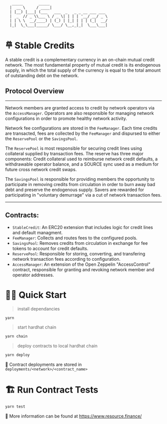 ```
   _____       _____
  |  __ \     / ____|
  | |__) |___| (___   ___  _   _ _ __ ___ ___
  |  _  // _ \\___ \ / _ \| | | | '__/ __/ _ \
  | | \ \  __/____) | (_) | |_| | | | (_|  __/
  |_|  \_\___|_____/ \___/ \__,_|_|  \___\___|
```

# 𐄷 Stable Credits

A stable credit is a complementary currency in an on-chain mutual credit network. The most fundamental property of mutual credit is its endogenous supply, in which the total supply of the currency is equal to the total amount of outstanding debt on the network.

## Protocol Overview

---

Network members are granted access to credit by network operators via the `AccessManager`. Operators are also responsible for managing network configurations in order to promote healthy network activity.

Network fee configurations are stored in the `FeeManager`. Each time credits are transacted, fees are collected by the `FeeManager` and dispursed to either the `ReservePool` or the `SavingsPool`.

The `ReservePool` is most responsible for securing credit lines using collateral supplied by transaction fees. The reserve has three major components: Credit collateral used to reimburse network credit defaults, a withdrawable operator balance, and a SOURCE sync used as a medium for future cross network credit swaps.

The `SavingsPool` is responsible for providing members the opportunity to participate in removing credits from circulation in order to burn away bad debt and preserve the endogenous supply. Savers are rewarded for participating in "voluntary demurrage" via a cut of network transaction fees.

---

## Contracts:

- `StableCredit`: An ERC20 extension that includes logic for credit lines and default managment.
- `FeeManager`: Collects and routes fees to the configured pools.
- `SavingsPool`: Removes credits from circulation in exchange for fee tokens to account for credit defaults.
- `ReservePool`: Responsible for storing, converting, and transfering network transaction fees according to configuration.
- `AccessManager`: An extension of the Open Zeppelin "AccessControl" contract, responsible for granting and revoking network member and operator addresses.

# 🏄‍♂️ Quick Start

> install dependancies

```bash
yarn
```

> start hardhat chain

```bash
yarn chain
```

> deploy contracts to local hardhat chain

```bash
yarn deploy
```

🔏 Contract deployments are stored in `deployments/<network>/<contract_name>`

# 🏗 Run Contract Tests

```bash
yarn test
```

📕 More information can be found at https://www.resource.finance/
